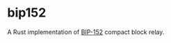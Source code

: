 bip152
=====

A Rust implementation of [BIP-152](https://github.com/bitcoin/bips/blob/master/bip-0152.mediawiki)
compact block relay.
